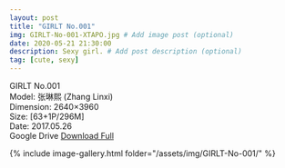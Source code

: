 ```yaml
---
layout: post
title: "GIRLT No.001"
img: GIRLT-No-001-XTAPO.jpg # Add image post (optional)
date: 2020-05-21 21:30:00
description: Sexy girl. # Add post description (optional)
tag: [cute, sexy]
---
```

GIRLT No.001  
Model: 张琳熙 (Zhang Linxi)  
Dimension: 2640×3960  
Size: [63+1P/296M]  
Date: 2017.05.26  
Google Drive [Download Full](http://gestyy.com/e0G1xf)

{% include image-gallery.html folder="/assets/img/GIRLT-No-001/" %}
